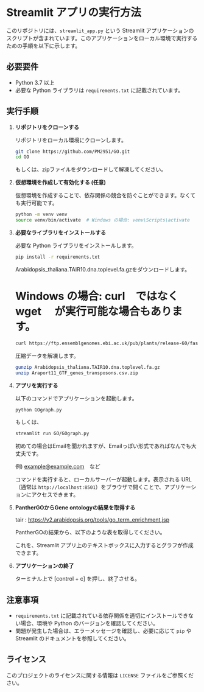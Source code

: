 # Streamlit アプリの実行方法

このリポジトリには、`streamlit_app.py` という Streamlit アプリケーションのスクリプトが含まれています。このアプリケーションをローカル環境で実行するための手順を以下に示します。

## 必要要件

- Python 3.7 以上
- 必要な Python ライブラリは `requirements.txt` に記載されています。

## 実行手順

1. **リポジトリをクローンする**

   リポジトリをローカル環境にクローンします。

   ```bash
   git clone https://github.com/PM2951/GO.git
   cd GO
   ```
   もしくは、zipファイルをダウンロードして解凍してください。

2. **仮想環境を作成して有効化する (任意)**

   仮想環境を作成することで、依存関係の競合を防ぐことができます。なくても実行可能です。

   ```bash
   python -m venv venv
   source venv/bin/activate  # Windows の場合: venv\Scripts\activate
   ```

3. **必要なライブラリをインストールする**

   必要な Python ライブラリをインストールします。

   ```bash
   pip install -r requirements.txt
   ```

   Arabidopsis_thaliana.TAIR10.dna.toplevel.fa.gzをダウンロードします。
   # Windows の場合: curl　ではなく wget　 が実行可能な場合もあります。

   ```bash
   curl https://ftp.ensemblgenomes.ebi.ac.uk/pub/plants/release-60/fasta/arabidopsis_thaliana/dna/Arabidopsis_thaliana.TAIR10.dna.toplevel.fa.gz -o Arabidopsis_thaliana.TAIR10.dna.toplevel.fa.gz
   ```

   圧縮データを解凍します。

   ```bash
   gunzip Arabidopsis_thaliana.TAIR10.dna.toplevel.fa.gz
   unzip Araport11_GTF_genes_transposons.csv.zip
   ```

   

5. **アプリを実行する**

   以下のコマンドでアプリケーションを起動します。

   ```bash
   python GOgraph.py
   ```

   もしくは、
   
   ```bash
   streamlit run GO/GOgraph.py
   ```

   初めての場合はEmailを聞かれますが、Emailっぽい形式であればなんでも大丈夫です。

   例) example@example.com　など

   コマンドを実行すると、ローカルサーバーが起動します。表示される URL（通常は `http://localhost:8501`）をブラウザで開くことで、アプリケーションにアクセスできます。
   
6. **PantherGOからGene ontologyの結果を取得する**

   tair : https://v2.arabidopsis.org/tools/go_term_enrichment.jsp

   PantherGOの結果から、以下のような表を取得してください。


   これを、Streamlit アプリ上のテキストボックスに入力するとグラフが作成できます。

8. **アプリケーションの終了**

   ターミナル上で [control + c] を押し、終了させる。

## 注意事項

- `requirements.txt` に記載されている依存関係を適切にインストールできない場合、環境や Python のバージョンを確認してください。
- 問題が発生した場合は、エラーメッセージを確認し、必要に応じて `pip` や Streamlit のドキュメントを参照してください。

## ライセンス

このプロジェクトのライセンスに関する情報は `LICENSE` ファイルをご参照ください。

